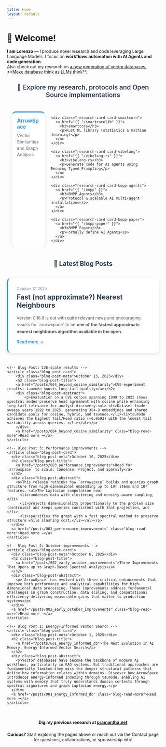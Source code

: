 ```yaml
---
title: Home
layout: default
---
```


<style>
.research-container {
  margin: 2em auto 1em auto;
  max-width: 99%;
  text-align: left;
}

.research-header {
  margin-bottom: 2em;
  color: #2c3e50;
  font-size: 1.5em;
  font-weight: 600;
  text-align: center;
}

.research-grid {
  display: flex;
  flex-direction: row;
  gap: 1.5em;
  padding: 0 1em;
  overflow-x: auto;
  justify-content: flex-start;
  flex-wrap: nowrap;
}

.research-card {
  background: white;
  padding: 1.2em;
  border-radius: 12px;
  box-shadow: 0 4px 12px rgba(0,0,0,0.1);
  text-align: left;
  transition: transform 0.3s ease, box-shadow 0.3s ease;
  flex: 0 0 16%;
  min-width: 16%;
}

.research-card:hover {
  transform: translateY(-5px);
  box-shadow: 0 8px 25px rgba(0,0,0,0.15);
}

.research-card a {
  text-decoration: none;
  color: inherit;
}

.research-card h3 {
  margin: 0 0 0.5em 0;
  font-size: 1.2em;
}

.research-card p {
  margin: 0;
  color: #666;
  line-height: 1.5;
}

.card-arrowspace {
  border-top: 4px solid #3498db;
}
.card-arrowspace h3 {
  color: #3498db;
}

.card-smartcore {
  border-top: 4px solid #e74c3c;
}
.card-smartcore h3 {
  color: #e74c3c;
}

.card-vibelang {
  border-top: 4px solid #f39c12;
}
.card-vibelang h3 {
  color: #f39c12;
}

.card-bmpp-agents {
  border-top: 4px solid #9b59b6;
}
.card-bmpp-agents h3 {
  color: #9b59b6;
}

.card-bmpp-paper {
  border-top: 4px solid #27ae60;
}
.card-bmpp-paper h3 {
  color: #27ae60;
}

.blog-container {
  margin: 3em auto 0 auto;
  max-width: 800px;
}

.blog-header {
  margin-bottom: 2em;
  color: #2c3e50;
  text-align: center;
}

.blog-posts {
  display: flex;
  flex-direction: column;
  gap: 2em;
}

.blog-post-card {
  background: white;
  padding: 2em;
  border-radius: 12px;
  box-shadow: 0 4px 12px rgba(0,0,0,0.1);
  transition: transform 0.3s ease, box-shadow 0.3s ease;
  border-left: 4px solid #3498db;
  margin-top: 0.5em;
}

.blog-post-card:hover {
  transform: translateY(-3px);
  box-shadow: 0 8px 20px rgba(0,0,0,0.15);
}

.blog-post-meta {
  color: #7f8c8d;
  font-size: 0.9em;
  margin-bottom: 0.5em;
}

.blog-post-title {
  margin: 0 0 0.8em 0;
  font-size: 1.6em;
  color: #2c3e50;
}

.blog-post-title a {
  text-decoration: none;
  color: inherit;
  transition: color 0.2s ease;
}

.blog-post-title a:hover {
  color: #3498db;
}

.blog-post-abstract {
  color: #555;
  line-height: 1.6;
  margin-bottom: 1em;
}

.blog-read-more {
  color: #3498db;
  text-decoration: none;
  font-weight: 600;
  transition: color 0.2s ease;
}

.blog-read-more:hover {
  color: #2980b9;
}
</style>

# 👋 Welcome!
<p><strong class="pure-menu-item">I am Lorenzo</strong> — I produce novel research and code leveraging Large Language Models. I focus on <strong class="pure-menu-item">workflows automation with AI Agents and code generation</strong>.<br/> Also check out my research on <a href="{{ "/posts/001_energy_informed_db" }}">a new generation of vector databases. **Make database think as LLMs think**.</a>.</p>

<div class="research-container">
  <h2 class="research-header">
    🔬 Explore my research, protocols and Open Source implementations
  </h2>

  <div class="research-grid">
    <div class="research-card card-arrowspace">
      <a href="{{ "/arrowspace-paper" }}">
        <h3>ArrowSpace</h3>
        <p>Vector Similarities and Graph Analysis</p>
      </a>
    </div>

    <div class="research-card card-smartcore">
      <a href="{{ "/smartcorelib" }}">
        <h3>smartcore</h3>
        <p>Rust ML library (statistics & machine learning)</p>
      </a>
    </div>

    <div class="research-card card-vibelang">
      <a href="{{ "/vibelang-rs" }}">
        <h3>vibelang-rs</h3>
        <p>Generate code for AI agents using Meaning Typed Prompting</p>
      </a>
    </div>

    <div class="research-card card-bmpp-agents">
      <a href="{{ "/bmpp" }}">
        <h3>BMPP Agents</h3>
        <p>Protocol & scalable AI multi-agent installations</p>
      </a>
    </div>

    <div class="research-card card-bmpp-paper">
      <a href="{{ "/bmpp-paper" }}">
        <h3>BMPP Paper</h3>
        <p>Formally define AI Agents</p>
      </a>
    </div>
  </div>
</div>

<div class="blog-container">
  <div class="blog-header">
    <h2>📝 Latest Blog Posts</h2>
  </div>

  <div class="blog-posts">
    <!-- Blog Post 5: Fast Nearest Neighbours -->
    <article class="blog-post-card">
        <div class="blog-post-meta">October 17, 2025</div> 
        <h2 class="blog-post-title"> 
        <a href="/posts/005_fast_approximate_nearest_neighbours">Fast (not approximate?) Nearest Neighbours</a></h2>
        <div class="blog-post-abstract">
            <p>Version 0.16.0 is out with quite relevant news and encouraging results for `arrowspace` to be <strong>one of the fastest approximate nearest neighbours algorithm available in the open</strong>.</p>
        </div>
        <a href="/posts/005_fast_approximate_nearest_neighbours" class="blog-read-more">Read more →</a>
    </article>

    <!-- Blog Post: CVE-scale results -->
    <article class="blog-post-card">
        <div class="blog-post-meta">October 13, 2025</div> 
        <h2 class="blog-post-title"> 
        <a href="/posts/004_beyond_cosine_similarity">CVE experiment results: taumode boosts long‑tail quality</a></h2>
        <div class="blog-post-abstract">
            <p>Evaluation on a CVE corpus spanning 1999 to 2025 shows spectral modes preserve head agreement with cosine while enhancing long‑tail relevance for analyst discovery.<ul> <li>Dataset loader sweeps years 1999 to 2025, generating 384‑D embeddings and shared candidate pools for cosine, hybrid, and taumode.</li><li>taumode achieves the highest Tail/Head ratio (≈0.9593) with the lowest tail variability across queries. </li></ul></p>
        </div>
        <a href="/posts/004_beyond_cosine_similarity" class="blog-read-more">Read more →</a>
    </article>

    <!-- Blog Post 3: Performance improvements -->
    <article class="blog-post-card">
      <div class="blog-post-meta">October 10, 2025</div>
      <h2 class="blog-post-title">
        <a href="/posts/003_performance_improvements">Road for `arrowspace` to scale: Condense, Project, and Sparsify</a>
      </h2>
      <div class="blog-post-abstract">
        <p>This release rethinks how `arrowspace` builds and queries graph structure from high‑dimensional embedding up to 10⁵ items and 10³ features. <ul>The Laplacian computation now:
          <li>condenses data with clustering and density‑aware sampling,</li>
          <li>projects dimensionality proportionally to the problem size (centroids) and keeps queries consistent with that projection, and </li>
          <li>sparsifies the graph with a fast spectral method to preserve structure while slashing cost.</li></ul></p>
      </div>
      <a href="/posts/003_performance_improvements" class="blog-read-more">Read more →</a>
    </article>

    <!-- Blog Post 2: October improvements -->
    <article class="blog-post-card">
      <div class="blog-post-meta">October 6, 2025</div>
      <h2 class="blog-post-title">
        <a href="/posts/002_early_october_improvements">Three Improvements That Opens up to Graph-Based Spectral Analysis</a>
      </h2>
      <div class="blog-post-abstract">
        <p>`ArrowSpace` has evolved with three critical enhancements that improve both performance and analytical capabilities for high-dimensional data processing. These improvements address fundamental challenges in graph construction, data scaling, and computational efficiency—delivering measurable gains that matter to production systems</p>
      </div>
      <a href="/posts/002_early_october_improvements" class="blog-read-more">Read more →</a>
    </article>

    <!-- Blog Post 1: Energy-Informed Vector Search -->
    <article class="blog-post-card">
      <div class="blog-post-meta">October 1, 2025</div>
      <h2 class="blog-post-title">
        <a href="/posts/001_energy_informed_db">The Next Evolution in AI Memory: Energy-Informed Vector Search</a>
      </h2>
      <div class="blog-post-abstract">
        <p>Vector databases have become the backbone of modern AI workflows, particularly in RAG systems. But traditional approaches are fundamentally limited—they miss the deeper structural patterns that define how information relates within domains. Discover how ArrowSpace introduces energy-informed indexing through taumode, enabling AI systems with memory that truly understands domain contexts through spectral signatures and graph Laplacian energy.</p>
      </div>
      <a href="/posts/001_energy_informed_db" class="blog-read-more">Read more →</a>
    </article>
  </div>
</div>

<div class="intermission" style="min-height: 0.5em;"></div>

<div style="margin: 2em auto 0 auto; max-width: 600px; text-align: center;">
  <strong>Dig my previous research at <a href="https://pramantha.net">pramantha.net</a></strong>
</div>

<div style="margin: 1.6em auto 0 auto; max-width: 600px; text-align: center;">
<strong>Curious?</strong> 
Start exploring the pages above or reach out via the Contact page for questions, collaborations, or sponsorship info!
</div>

